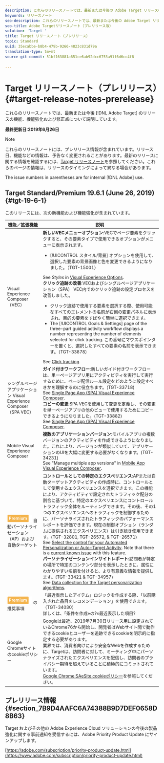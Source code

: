 ```yaml
---
description: これらのリリースノートでは、最新または今後の Adobe Target リリースの機能、機能強化、修正および既知の問題について説明します。
keywords: リリースノート
seo-description: これらのリリースノートでは、最新または今後の Adobe Target リリースの機能、機能強化、修正および既知の問題について説明します。
seo-title: Adobe Targetリリースノート（プレリリース版）
solution: 'Target '
title: Target リリースノート（プレリリース）
topic: Standard
uuid: 35ecabbe-b8b4-479b-9266-4823c831d79a
translation-type: tm+mt
source-git-commit: 51bf163881a651ce6ab92dcc6753a91f6d6cc4f8

---
```



# Target リリースノート（プレリリース）{#target-release-notes-prerelease}

これらのリリースノートでは、最新または今後 [!DNL Adobe Target] のリリースの機能、機能強化および修正点について説明しています。

**最終更新日:2019年6月26日**

>[!NOTE]
>
>これらのリリースノートには、プレリリース情報が含まれています。リリース日、機能などの情報は、予告なく変更されることがあります。最新のリリースに関する情報を確認するには、[Target リリースノート](release-notes.md)を参照してください。これらのページの情報は、リリースのタイミングによって異なる場合があります。
>
>The issue numbers in parentheses are for internal [!DNL Adobe] use.

## Target Standard/Premium 19.6.1 (June 26, 2019) {#tgt-19-6-1}

このリリースには、次の新機能および機能強化が含まれています。

| 機能／拡張機能 | 説明 |
| --- | --- |
| Visual Experience Composer（VEC） | **新しいVECメニューオプション**:VECでページ要素をクリックすると、その要素タイプで使用できるオプションがメニューに表示されます。<ul><li>[!UICONTROL スタイル/背景] オプションを使用して、選択した要素の背景画像と色を変更できるようになりました。（TGT-15001）</li></ul>See *Styles* in [Visual Experience Options](/help/c-experiences/c-visual-experience-composer/viztarget-options.md#styles).<br>**クリック追跡の改善**:VECおよびシングルページアプリケーション（SPA） VEC内でのクリック追跡の設定プロセスを改善しました。<ul><li>クリック追跡で使用する要素を選択する際、使用可能なすべてのエレメントの名前が右側の変更パネルに表示され、目的の要素をすばやく簡単に選択できます。</li><li>The [!UICONTROL Goals &amp; Settings] page of the three-part guided activity workflow displays a number representing the number of elements selected for click tracking. この番号にマウスポインターを置くと、選択したすべての要素の名前を表示できます。（TGT-33878）</li></ul>See [Click tracking](/help/c-activities/r-success-metrics/click-tracking.md). |
| シングルページアプリケーション Visual Experience Composer （SPA VEC） | **ガイド付きワークフロー**:新しいガイド付きワークフローは、単一ページアプリ用にアクティビティを実行して実行するために、ページ配信ルール設定をどのように設定すべきかを理解するのに役立ちます。(TGT-33718)<br> See [Single Page App (SPA) Visual Experience Composer](/help/c-experiences/spa-visual-experience-composer.md#page-delivery-settings).<br>**コピーの変更**:SPA VECを使用して変更を定義し、その変更を単一ページアプリの他のビューで使用するためにコピーできるようになりました。(TGT-33882)<br>See [Single Page App (SPA) Visual Experience Composer](/help/c-experiences/spa-visual-experience-composer.md). |
| Mobile Visual Experience Composer | **複数のアプリケーションバージョン**:モバイルアプリの複数バージョンのアクティビティを作成できるようになりました。これにより、バージョンが類似していて、アプリケーションのUIを大幅に変更する必要がなくなります。(TGT-34231)<br>See &quot;Manage multiple app versions&quot; in [Mobile App Visual Experience Composer](/help/c-target-mobile-app/c-mobile-visual-experience-composer/mobile-visual-experience-composer.md#using-the-mobile-vec). |
| ![Premiumバッジ](/help/assets/premium.png) 自動パーソナライゼーション（AP）および自動ターゲット | **コントロールとしての特定のエクスペリエンス**:APまたは自動ターゲットアクティビティの作成時に、コントロールとして使用するエクスペリエンスを選択できます。この機能により、アクティビティで設定されたトラフィック配分の割合に基づいて、特定のエクスペリエンスにコントロールトラフィック全体をルーティングできます。その後、その1つのエクスペリエンスへのトラフィックを制御するために、パーソナライズされたトラフィックのパフォーマンスレポートを評価できます。現在の制御オプション（ランダムに提供されるエクスペリエンス）は引き続き使用できます。(TGT-32801, TGT-26572, &amp; TGT-26571)<br>See [Select the control for your Automated Personalization or Auto-Target Activity](/help/c-activities/t-automated-personalization/experience-as-control.md). Note that there is a [current known issue](/help/r-release-notes/known-issues-resolved-issues.md) with this feature.<br>**パーソナライゼーションインサイトレポート**:訪問者が特定の場所で特定のコンテンツ部分を表示したときに、属性にわかりやすい名前を付けると、より有意義な情報を提供します。(TGT-33421 &amp; TGT-34957)<br>See [Data collection for the Target personalization algorithms](/help/c-activities/t-automated-personalization/ap-data.md). |
| ![Premiumバッジ](/help/assets/premium.png) の推奨事項 | 「最近表示したアイテム」ロジックを作成する際、「以前購入された品目をレコメンデーション」を使用できます。（TGT-34030）<br>詳しくは、「条件を作成»の?«最近表示した項目?[](/help/c-recommendations/c-algorithms/create-new-algorithm.md#previously-purchased) |
| Google Chromeサイトのcookieポリシー | Googleは最近、2019年7月30日リリース用に設定されているChrome76から開始し、開発者はWebサイト間で動作できるcookieとユーザーを追跡できるcookieを明示的に指定する必要があります。<br>業界では、消費者向けにより安全なWebを作成するために、Targetは、訪問者に対して、ミーティング中にパーソナライズされたエクスペリエンスを配信し、訪問者のプライバシー期待を超えていることに積極的にコミットされています。<br>[Google Chrome SAeSite cookieポリシー](/help/c-implementing-target/c-considerations-before-you-implement-target/c-privacy/google-chrome-samesite-cookie-policies.md)を参照してください。 |

## プレリリース情報 {#section_7B9D4AAFC6A74388B9D7DEF0658D8B63}

Target およびその他の Adobe Experience Cloud ソリューションの今後の製品強化に関する事前通知を受信するには、Adobe Priority Product Update にサインアップします。

[https://adobe.com/subscription/priority-product-update.html](https://www.adobe.com/subscription/priority-product-update.html)
